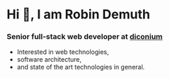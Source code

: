 <!--
**robdembitel/robdembitel** is a ✨ _special_ ✨ repository because its `README.md` (this file) appears on your GitHub profile.

Here are some ideas to get you started:

- 🔭 I’m currently working on ...
- 🌱 I’m currently learning ...
- 👯 I’m looking to collaborate on ...
- 🤔 I’m looking for help with ...
- 💬 Ask me about ...
- 📫 How to reach me: ...
- 😄 Pronouns: ...
- ⚡ Fun fact: ...
-->

<h1>Hi 👋, I am Robin Demuth</h1>
<h3>Senior full-stack web developer at <a href="https://diconium.com" target="_blank">diconium</a> </h3>

 
- Interested in web technologies,
- software architecture,
- and state of the art technologies in general.
